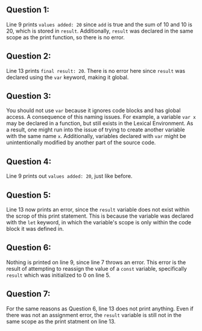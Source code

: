 ## Question 1:

Line 9 prints `values added: 20` since `add` is true and the sum of 10 and 10 is 20, which is stored in `result`. Additionally, `result` was declared in the same scope as the print function, so there is no error.


## Question 2:

Line 13 prints `final result: 20`. There is no error here since `result` was declared using the `var` keyword, making it global.


## Question 3:

You should not use `var` because it ignores code blocks and has global access. A consequence of this naming issues. For example, a variable `var x` may be declared in a function, but still exists in the Lexical Environment. As a result, one might run into the issue of trying to create another variable with the same name `x`. Additionally, variables declared with `var` might be unintentionally modified by another part of the source code.


## Question 4:

Line 9 prints out `values added: 20`, just like before.
 

## Question 5:

Line 13 now prints an error, since the `result` variable does not exist within the scrop of this print statement. This is because the variable was declared with the `let` keyword, in which the variable's scope is only within the code block it was defined in.


## Question 6:

Nothing is printed on line 9, since line 7 throws an error. This error is the result of attempting to reassign the value of a `const` variable, specifically `result` which was initialized to 0 on line 5.


## Question 7:

For the same reasons as Question 6, line 13 does not print anything. Even if there was not an assignment error, the `result` variable is still not in the same scope as the print statment on line 13.


